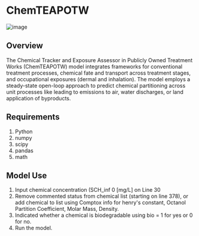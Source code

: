 # ChemTEAPOTW

![image](https://github.com/user-attachments/assets/6e8bc267-effa-4165-a5eb-7382fde270e6)


## Overview
The Chemical Tracker and Exposure Assessor in Publicly Owned Treatment Works (ChemTEAPOTW) model integrates frameworks for conventional treatment processes, chemical fate and transport across treatment stages, and occupational exposures (dermal and inhalation). The model employs a steady-state open-loop approach to predict chemical partitioning across unit processes like leading to emissions to air, water discharges, or land application of byproducts.

## Requirements
1. Python
2. numpy
3. scipy
4. pandas
5. math

## Model Use
1. Input chemical concentration (SCH_inf 0 [mg/L] on Line 30
2. Remove commented status from chemical list (starting on line 378), or add chemical to list using Comptox info for henry's constant, Octanol Partition Coefficient, Molar Mass, Density.
3. Indicated whether a chemical is biodegradable using bio = 1 for yes or 0 for no.
4. Run the model.
